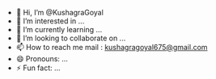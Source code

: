 - 👋 Hi, I’m @KushagraGoyal
- 👀 I’m interested in ...
- 🌱 I’m currently learning ...
- 💞️ I’m looking to collaborate on ...
- 📫 How to reach me mail : kushagragoyal675@gmail.com
- 😄 Pronouns: ...
- ⚡ Fun fact: ...

<!---
KushagraGoyal675/KushagraGoyal675 is a ✨ special ✨ repository because its `README.md` (this file) appears on your GitHub profile.
You can click the Preview link to take a look at your changes.
--->
